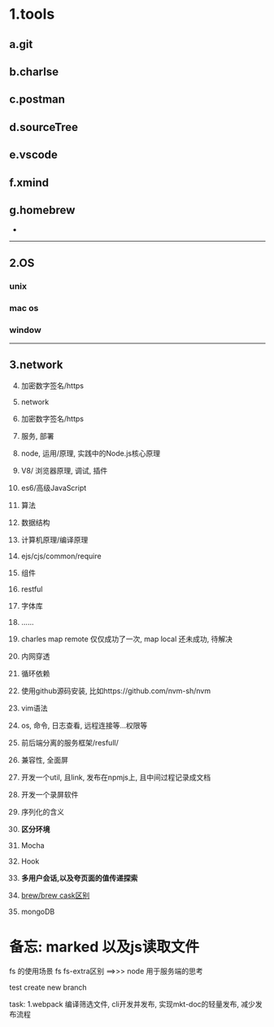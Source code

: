 # 1.tools
## a.git
## b.charlse
## c.postman
## d.sourceTree
## e.vscode
## f.xmind
## g.homebrew
- 
---
## 2.OS
### unix
### mac os
### window
---
## 3.network
4. 加密数字签名/https

3. network
4. 加密数字签名/https

5. 服务, 部署

6. node, 运用/原理, 实践中的Node.js核心原理
7. V8/ 浏览器原理, 调试, 插件
8. es6/高级JavaScript
9. 算法
10. 数据结构
11. 计算机原理/编译原理
12. ejs/cjs/common/require
13. 组件
14. restful
15. 字体库
16. ......
17. charles map remote 仅仅成功了一次, map local 还未成功, 待解决
18. 内网穿透
19. 循环依赖
20. 使用github源码安装, 比如https://github.com/nvm-sh/nvm
21. vim语法
22. os, 命令, 日志查看, 远程连接等...权限等
23. 前后端分离的服务框架/resfull/
24. 兼容性, 全面屏
25. 开发一个util, 且link, 发布在npmjs上, 且中间过程记录成文档
26. 开发一个录屏软件
27. 序列化的含义
28. **区分环境**
29. Mocha
30. Hook
31. **多用户会话,以及夸页面的值传递探索**
32. [brew/brew cask区别](https://www.zhihu.com/question/22624898)
33. mongoDB


# 备忘: marked 以及js读取文件
fs 的使用场景
fs fs-extra区别 ==>>>
node 用于服务端的思考

test create new branch

task:
1.webpack 编译筛选文件, cli开发并发布, 实现mkt-doc的轻量发布, 减少发布流程


